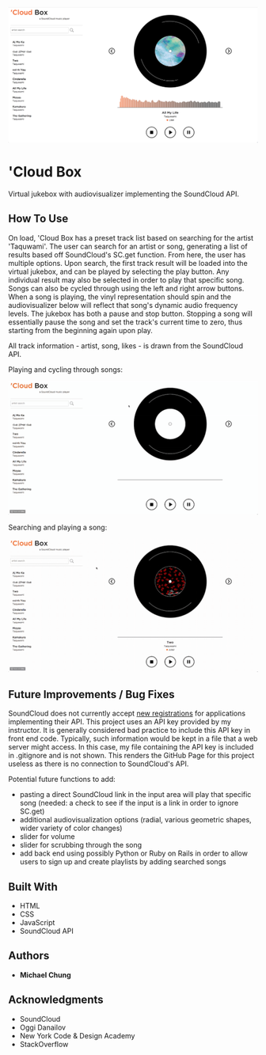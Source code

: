 ![Site Example](/siteimg/siteexample.png)

# 'Cloud Box

Virtual jukebox with audiovisualizer implementing the SoundCloud API.

## How To Use

On load, 'Cloud Box has a preset track list based on searching for the artist 'Taquwami'. The user can search for an artist or song, generating a list of results based off SoundCloud's SC.get function. From here, the user has multiple options. Upon search, the first track result will be loaded into the virtual jukebox, and can be played by selecting the play button. Any individual result may also be selected in order to play that specific song. Songs can also be cycled through using the left and right arrow buttons. When a song is playing, the vinyl representation should spin and the audiovisualizer below will reflect that song's dynamic audio frequency levels. The jukebox has both a pause and stop button. Stopping a song will essentially pause the song and set the track's current time to zero, thus starting from the beginning again upon play.

All track information - artist, song, likes - is drawn from the SoundCloud API.

Playing and cycling through songs:

![Site In Action 1](/siteimg/scloudprev1.gif)

Searching and playing a song:

![Site In Action 2](/siteimg/scloudprev2.gif)

## Future Improvements / Bug Fixes

SoundCloud does not currently accept [new registrations](http://soundcloud.com/you/apps/new) for applications implementing their API. This project uses an API key provided by my instructor. It is generally considered bad practice to include this API key in front end code. Typically, such information would be kept in a file that a web server might access. In this case, my file containing the API key is included in .gitignore and is not shown. This renders the GitHub Page for this project useless as there is no connection to SoundCloud's API.

Potential future functions to add:
 - pasting a direct SoundCloud link in the input area will play that specific song (needed: a check to see if the input is a link in order to ignore SC.get)
 - additional audiovisualization options (radial, various geometric shapes, wider variety of color changes)
 - slider for volume
 - slider for scrubbing through the song
 - add back end using possibly Python or Ruby on Rails in order to allow users to sign up and create playlists by adding searched songs

## Built With

* HTML
* CSS
* JavaScript
* SoundCloud API

## Authors

* **Michael Chung**

## Acknowledgments

* SoundCloud
* Oggi Danailov
* New York Code & Design Academy
* StackOverflow
